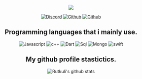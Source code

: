 <p align="center">
  <a href="https://tcno.co/">
    <img src="https://cdn.discordapp.com/attachments/798251644700721192/800779225538887700/M2Uhzyn.png"></a>
</p>
<p align="center">
    <a href="https://discordapp.com/users/749998774566387742">
   <img alt="Discord" src="https://img.shields.io/badge/Discord-! Null%236232-7289DA?style=for-the-badge&logo=discord&logoColor=7289DA&logoWidth=20&labelColor=000'"></a>  
  <a href="https://github.com/string-null">
   <img alt="Github" src="https://img.shields.io/github/followers/string-null?color=1DA1F2&logo=github&label=Followers&style=for-the-badge"></a>   
   <a href="https://inull.es/">
   <img alt="Github" src="https://img.shields.io/website?label=inull.es&style=for-the-badge&url=https://inull.es/"></a> 
</p>


<h2 align="center">Programming languages that i mainly use.</h2>
<p align="center">
  <img alt="Javascript" src="https://img.shields.io/badge/-JavaScript-090909?style=for-the-badge&logo=JavaScript&logoColor=E9D54D"></a> 
  <img alt="c++" src="https://img.shields.io/badge/-C++-090909?style=for-the-badge&logo=C%2b%2b&logoColor=6296CC"></a> 
  <img alt="Dart" src="https://img.shields.io/badge/-Dart-090909?style=for-the-badge&logo=dart&logoColor=097CDB"></a>    
  <img alt="Sql" src="https://img.shields.io/badge/-Sql-090909?style=for-the-badge&logo=mysql&logoColor=00648B"></a> 
  <img alt="Mongo" src="https://img.shields.io/badge/-MongoDB-090909?style=for-the-badge&logo=MongoDB&logoColor=00648B"></a> 
  <img alt="swift" src="https://img.shields.io/badge/-Swift-090909?style=for-the-badge&logo=Swift&logoColor=00648B"></a> 
</p>

<h2 align="center">My github profile stastictics.</h2>
<p align="center">
  <img align="center" src="https://github-readme-stats.vercel.app/api?username=string-null&&show_icons=true&title_color=ffffff&icon_color=bb2acf&text_color=daf7dc&bg_color=151515" alt="Rutkuli's github stats"/>
<br />

</pre> 


